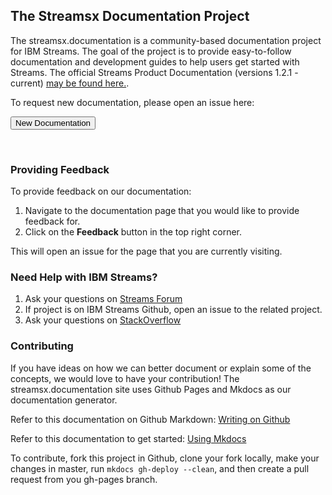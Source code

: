 ## The Streamsx Documentation Project
The streamsx.documentation is a community-based documentation project for IBM Streams.
The goal of the project is to provide easy-to-follow documentation and development guides to help users get started with Streams. The official Streams Product Documentation (versions 1.2.1 - current) [may be found here.](http://www.ibm.com/support/knowledgecenter/SSCRJU/SSCRJU_welcome.html).

To request new documentation, please open an issue here:

   <form action="https://github.com/IBMStreams/streamsx.documentation/issues/new" target="_blank">
  	  <input type="submit" value="New Documentation">
   </form>
<br>

### Providing Feedback

To provide feedback on our documentation:

1.  Navigate to the documentation page that you would like to provide feedback for.
1.  Click on the **Feedback** button in the top right corner.

This will open an issue for the page that you are currently visiting.  

### Need Help with IBM Streams?

1.  Ask your questions on [Streams Forum](https://developer.ibm.com/answers/smart-spaces/22/streamsdev.html)
2.  If project is on IBM Streams Github, open an issue to the related project.
3.  Ask your questions on [StackOverflow](http://stackoverflow.com/questions/tagged/infosphere-spl)

### Contributing

If you have ideas on how we can better document or explain some of the concepts, we would love to have your contribution!  The streamsx.documentation site uses Github Pages and Mkdocs as our documentation generator.

Refer to this documentation on Github Markdown:  [Writing on Github](https://help.github.com/categories/writing-on-github)

Refer to this documentation to get started:  [Using Mkdocs](http://www.mkdocs.org/user-guide/writing-your-docs/)  

To contribute, fork this project in Github, clone your fork locally, make your changes in master, run `mkdocs gh-deploy --clean`, and then create a pull request from you gh-pages branch. 
